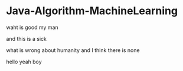 # Java-Algorithm-MachineLearning

waht is good my man

and this is a sick

what is wrong about humanity and I think there is none

hello yeah boy

